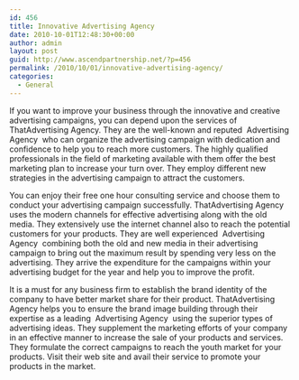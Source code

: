 ```yaml
---
id: 456
title: Innovative Advertising Agency
date: 2010-10-01T12:48:30+00:00
author: admin
layout: post
guid: http://www.ascendpartnership.net/?p=456
permalink: /2010/10/01/innovative-advertising-agency/
categories:
  - General
---
```

If you want to improve your business through the innovative and creative advertising campaigns, you can depend upon the services of ThatAdvertising Agency. They are the well-known and reputed &nbsp;Advertising Agency&nbsp; who can organize the advertising campaign with dedication and confidence to help you to reach more customers. The highly qualified professionals in the field of marketing available with them offer the best marketing plan to increase your turn over. They employ different new strategies in the advertising campaign to attract the customers.

You can enjoy their free one hour consulting service and choose them to conduct your advertising campaign successfully. ThatAdvertising Agency uses the modern channels for effective advertising along with the old media. They extensively use the internet channel also to reach the potential customers for your products. They are well experienced &nbsp;Advertising Agency&nbsp; combining both the old and new media in their advertising campaign to bring out the maximum result by spending very less on the advertising. They arrive the expenditure for the campaigns within your advertising budget for the year and help you to improve the profit.

It is a must for any business firm to establish the brand identity of the company to have better market share for their product. ThatAdvertising Agency helps you to ensure the brand image building through their expertise as a leading &nbsp;Advertising Agency&nbsp; using the superior types of advertising ideas. They supplement the marketing efforts of your company in an effective manner to increase the sale of your products and services. They formulate the correct campaigns to reach the youth market for your products. Visit their web site and avail their service to promote your products in the market.
